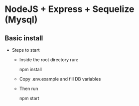 # NodeJS + Express + Sequelize (Mysql)

## Basic install

- Steps to start

  - Inside the root directory run:

    npm install

  - Copy .env.example and fill DB variables

  - Then run

    npm start
